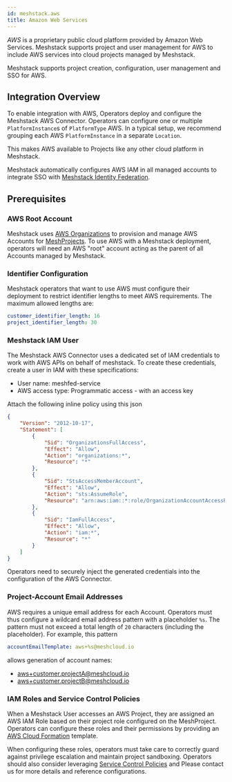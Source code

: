 ```yaml
---
id: meshstack.aws
title: Amazon Web Services
---
```


*AWS* is a proprietary public cloud platform provided by Amazon Web Services. Meshstack supports project and user management for AWS to include AWS services into cloud projects managed by Meshstack.

Meshstack supports project creation, configuration, user management and SSO for AWS.

## Integration Overview

To enable integration with AWS, Operators deploy and configure the Meshstack AWS Connector. Operators can configure one or multiple `PlatformInstance`s of `PlatformType` AWS. In a typical setup, we recommend grouping each AWS `PlatformInstance` in a separate `Location`.

This makes AWS available to Projects like any other cloud platform in Meshstack.

Meshstack automatically configures AWS IAM in all managed accounts to integrate SSO with [Meshstack Identity Federation](./meshstack.identity-federation.md).

## Prerequisites

### AWS Root Account

Meshstack uses [AWS Organizations](https://aws.amazon.com/organizations/) to provision and manage AWS Accounts for [MeshProjects](./meshcloud.project.md). To use AWS with a Meshstack deployment, operators will need an AWS "root" account acting as the parent of all Accounts managed by Meshstack.

### Identifier Configuration

Meshstack operators that want to use AWS must configure their deployment to restrict identifier lengths to meet AWS requirements. The maximum allowed lengths are:

```yaml
customer_identifier_length: 16
project_identifier_length: 30
```

### Meshstack IAM User

The Meshstack AWS Connector uses a dedicated set of IAM credentials to work with AWS APIs on behalf of meshstack. To create these credentials, create a user in IAM with these specifications:

- User name: meshfed-service
- AWS access type: Programmatic access - with an access key

Attach the following inline policy using this json

```json
{
    "Version": "2012-10-17",
    "Statement": [
        {
            "Sid": "OrganizationsFullAccess",
            "Effect": "Allow",
            "Action": "organizations:*",
            "Resource": "*"
        },
        {
            "Sid": "StsAccessMemberAccount",
            "Effect": "Allow",
            "Action": "sts:AssumeRole",
            "Resource": "arn:aws:iam::*:role/OrganizationAccountAccessRole"
        },
        {
            "Sid": "IamFullAccess",
            "Effect": "Allow",
            "Action": "iam:*",
            "Resource": "*"
        }
    ]
}
```

Operators need to securely inject the generated credentials into the configuration of the AWS Connector.

### Project-Account Email Addresses

AWS requires a unique email address for each Account. Operators must thus configure a wildcard email address pattern with a placeholder `%s`. The pattern must not exceed a total length of `20` characters (including the placeholder). For example, this pattern

```yaml
accountEmailTemplate: aws+%s@meshcloud.io
```

allows generation of account names:

- aws+customer.projectA@meshcloud.io
- aws+customer.projectB@meshcloud.io

### IAM Roles and Service Control Policies

When a Meshstack User accesses an AWS Project, they are assigned an AWS IAM Role based on their project role configured on the MeshProject. Operators can configure these roles and their permissions by providing an [AWS Cloud Formation](https://aws.amazon.com/cloudformation/) template.

When configuring these roles, operators must take care to correctly guard against privilege escalation and maintain project sandboxing. Operators should also consider leveraging [Service Control Policies](https://docs.aws.amazon.com/organizations/latest/userguide/orgs_manage_policies_scp.html) and  Please contact us for more details and reference configurations.
